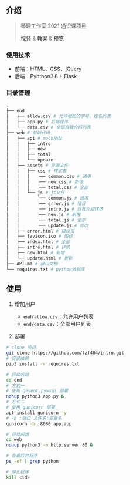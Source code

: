 ## 介绍

> 琴理工作室 2021 通识课项目
>
> [视频](https://www.bilibili.com/video/BV1kL4y1B7s5) & [教案](https://share.fzf404.art/) & [预览](https://demo.fzf404.art/intro/web)

### 使用技术

- 前端：HTML、CSS、jQuery
- 后端：Pyhthon3.8 + Flask

### 目录管理

```bash
.
├── end
│   ├── allow.csv # 允许增加的学号、姓名列表
│   ├── app.py # 后端程序
│   └── data.csv # 全部自我介绍列表
├── web # 前端代码
│   ├── api # mock地址
│   │   ├── intro
│   │   ├── new
│   │   ├── total
│   │   └── update
│   ├── assets # 资源文件
│   │   ├── css # 样式表
│   │   │   ├── common.css # 通用
│   │   │   ├── new.css # 新增
│   │   │   └── total.css # 全部
│   │   └── js # js文件
│   │       ├── common.js # 通用
│   │       ├── error.js # 错误
│   │       ├── intro.js # 自我介绍详情
│   │       ├── new.js # 新增
│   │       ├── total.js # 全部
│   │       └── update.js # 修改
│   ├── error.html # 错误页
│   ├── favicon.ico # 图标
│   ├── index.html # 全部
│   ├── intro.html # 详情
│   ├── new.html # 新增
│   └── update.html # 更新
├── API.md # 接口文档
└── requires.txt # python依赖库
```

## 使用

1. 增加用户

   - `end/allow.csv`：允许用户列表
   - `end/data.csv`：全部用户列表

2. 部署

```bash
# clone 项目
git clone https://github.com/fzf404/intro.git
# 安装依赖
pip3 install -r requires.txt

# 启动后端
cd end
# 方式一
# 使用 gevent.pywsgi 部署
nohup python3 app.py &
# 方式二
# 使用 gunicorn 部署
apt install gunicorn -y
# -b :端口 文件名:变量名
gunicorn -b :8080 app:app

# 启动前端
cd web
nohup python3 -m http.server 80 &

# 查看后台程序
ps -ef | grep python

# 停止程序
kill <id>

```
